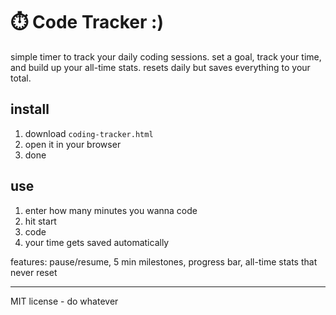 # ⏱️ Code Tracker :)

simple timer to track your daily coding sessions. set a goal, track your time, and build up your all-time stats. resets daily but saves everything to your total.

## install

1. download `coding-tracker.html`
2. open it in your browser
3. done

## use

1. enter how many minutes you wanna code
2. hit start
3. code
4. your time gets saved automatically

features: pause/resume, 5 min milestones, progress bar, all-time stats that never reset

---

MIT license - do whatever
